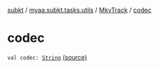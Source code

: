 [subkt](../../index.md) / [myaa.subkt.tasks.utils](../index.md) / [MkvTrack](index.md) / [codec](./codec.md)

# codec

`val codec: `[`String`](https://kotlinlang.org/api/latest/jvm/stdlib/kotlin/-string/index.html) [(source)](https://github.com/Myaamori/SubKt/blob/0.1.10/src/main/kotlin/myaa/subkt/tasks/utils/mkvmerge.kt#L114)